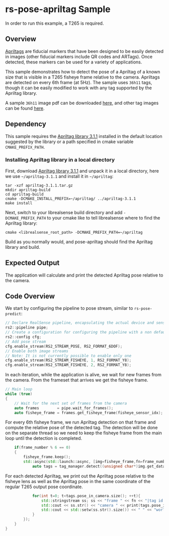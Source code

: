 # rs-pose-apriltag Sample

In order to run this example, a T265 is required.

## Overview

[Apriltags](https://april.eecs.umich.edu/software/apriltag) are fiducial markers that have been designed to be easily detected in images (other fiducial markers include QR codes and ARTags). Once detected, these markers can be used for a variety of applications.

This sample demonstrates how to detect the pose of a Apriltag of a known size that is visible in a T265 fisheye frame relative to the camera. Apriltags are detected on every 6th frame (at 5Hz). The sample uses `36h11` tags, though it can be easily modified to work with any tag supported by the Apriltag library. 

A sample `36h11` image pdf can be downloaded [here](./tag36_11_00000_out180mm_in144mm.pdf), and other tag images can be found [here](https://github.com/AprilRobotics/apriltag-imgs). 

## Dependency

This sample requires the [Apriltag library 3.1.1](https://github.com/AprilRobotics/apriltag/tree/3.1.1)  installed in the default location suggested by the library or a path specified in cmake variable `CMAKE_PREFIX_PATH`.

### Installing Apriltag library in a local directory

First, download [Apriltag library 3.1.1](https://github.com/AprilRobotics/apriltag/tree/3.1.1) and unpack it in a local directory, here we use `~/apriltag-3.1.1` and install it in `~/apriltag`:

```
tar -xzf apriltag-3.1.1.tar.gz
mkdir apriltag-build
cd apriltag-build
cmake -DCMAKE_INSTALL_PREFIX=~/apriltag/ ../apriltag-3.1.1
make install
```

Next, switch to your librealsense build directory and add `-DCMAKE_PREFIX_PATH` to your cmake like to tell librealsense where to find the Apriltag library:

```
cmake <librealsense_root_path> -DCMAKE_PREFIX_PATH=~/apriltag
```

Build as you normally would, and pose-apriltag should find the
Apriltag library and build.

## Expected Output

The application will calculate and print the detected Apriltag pose relative to the camera.

## Code Overview

We start by configuring the pipeline to pose stream, similar to `rs-pose-predict`:
```cpp
// Declare RealSense pipeline, encapsulating the actual device and sensors
rs2::pipeline pipe;
// Create a configuration for configuring the pipeline with a non default profile
rs2::config cfg;
// Add pose stream
cfg.enable_stream(RS2_STREAM_POSE, RS2_FORMAT_6DOF);
// Enable both image streams
// Note: It is not currently possible to enable only one
cfg.enable_stream(RS2_STREAM_FISHEYE, 1, RS2_FORMAT_Y8);
cfg.enable_stream(RS2_STREAM_FISHEYE, 2, RS2_FORMAT_Y8);
```

In each iteration, while the application is alive, we wait for new frames from the camera. From the frameset that arrives we get the fisheye frame.
```cpp
// Main loop
while (true)
{
    // Wait for the next set of frames from the camera
    auto frames        = pipe.wait_for_frames();
    auto fisheye_frame = frames.get_fisheye_frame(fisheye_sensor_idx);
```

For every 6th fisheye frame, we run Apriltag detection on that frame and compute the relative pose of the detected tag.
The detection will be done on the separate thread so we need to keep the fisheye frame from the main loop until the detection is completed.
```cpp
    if(frame_number % 6 == 0)
    {
        fisheye_frame.keep();
        std::async(std::launch::async, [img=fisheye_frame,fn=frame_number,pose=camera_pose,&tag_manager](){
            auto tags = tag_manager.detect((unsigned char*)img.get_data(), &pose);
```

For each detected Apriltag, we print out the Apriltag pose relative to the fisheye lens as well as the Apriltag pose in the same coordinate of the regular T265 output pose coordinate.
```cpp
            for(int t=0; t<tags.pose_in_camera.size(); ++t){
                std::stringstream ss; ss << "frame " << fn << "|tag id: " << tags.get_id(t) << "|";
                std::cout << ss.str() << "camera " << print(tags.pose_in_camera[t]) << std::endl;
                std::cout << std::setw(ss.str().size()) << " " << "world  "<< print(tags.pose_in_world[t]) << std::endl << std::endl;
            }
        });
    }
}
```
